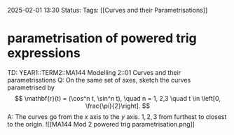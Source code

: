 2025-02-01 13:30
Status: 
Tags: [[Curves and their Parametrisations]]
# parametrisation of powered trig expressions

TD: YEAR1::TERM2::MA144 Modelling 2::01 Curves and their parametrisations 
Q: On the same set of axes, sketch the curves parametrised by  
$$ 
\mathbf{r}(t) = (\cos^n t, \sin^n t), \quad n = 1, 2,3 \quad t \in \left[0, \frac{\pi}{2}\right].
$$
A: The curves go from the $x$ axis to the $y$ axis. $1,2,3$ from furthest to closest to the origin.
![[MA144 Mod 2 powered trig parametrisation.png]]
<!--ID: 1738416985475-->
